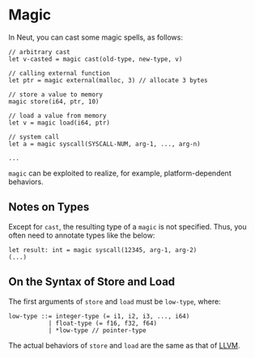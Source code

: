 # Magic

In Neut, you can cast some magic spells, as follows:

```neut
// arbitrary cast
let v-casted = magic cast(old-type, new-type, v)

// calling external function
let ptr = magic external(malloc, 3) // allocate 3 bytes

// store a value to memory
magic store(i64, ptr, 10)

// load a value from memory
let v = magic load(i64, ptr)

// system call
let a = magic syscall(SYSCALL-NUM, arg-1, ..., arg-n)

...
```

`magic` can be exploited to realize, for example, platform-dependent behaviors.

## Notes on Types

Except for `cast`, the resulting type of a `magic` is not specified. Thus, you often need to annotate types like the below:

```neut
let result: int = magic syscall(12345, arg-1, arg-2)
(...)
```

## On the Syntax of Store and Load

The first arguments of `store` and `load` must be `low-type`, where:

```neut
low-type ::= integer-type (= i1, i2, i3, ..., i64)
           | float-type (= f16, f32, f64)
           | *low-type // pointer-type
```

The actual behaviors of `store` and `load` are the same as that of [LLVM](https://llvm.org/docs/LangRef.html).
